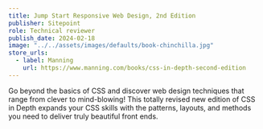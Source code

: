 ```yaml
---
title: Jump Start Responsive Web Design, 2nd Edition
publisher: Sitepoint
role: Technical reviewer
publish_date: 2024-02-18
image: "../../assets/images/defaults/book-chinchilla.jpg"
store_urls:
  - label: Manning
    url: https://www.manning.com/books/css-in-depth-second-edition
---
```

Go beyond the basics of CSS and discover web design techniques that range from clever to mind-blowing! This totally revised new edition of CSS in Depth expands your CSS skills with the patterns, layouts, and methods you need to deliver truly beautiful front ends.
